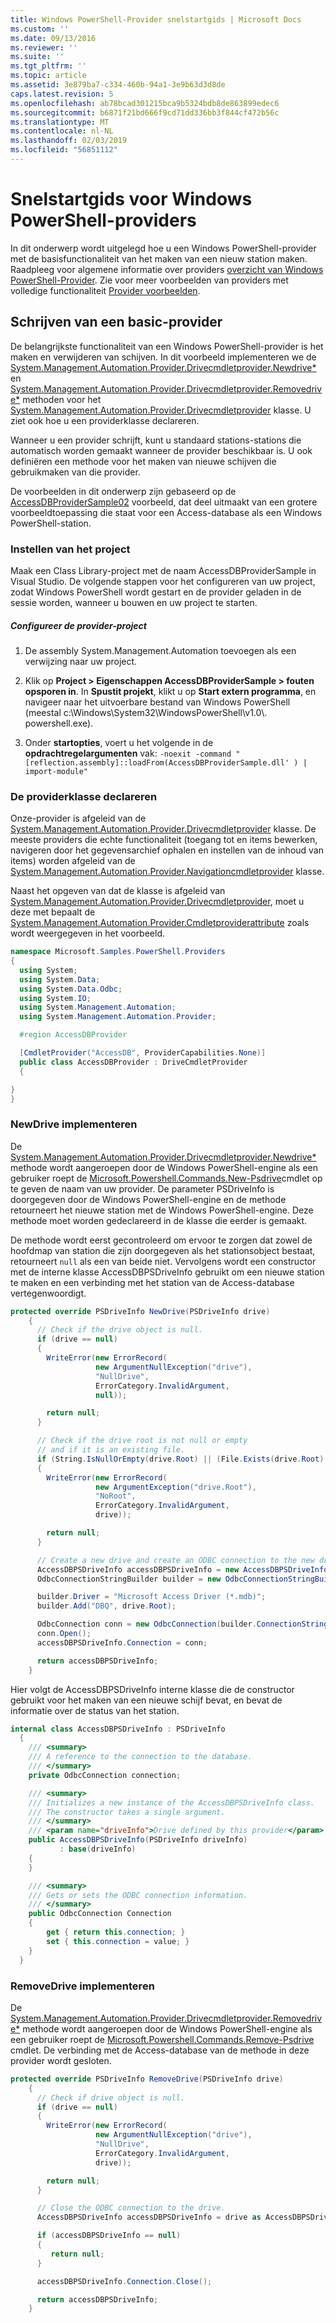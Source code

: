 ```yaml
---
title: Windows PowerShell-Provider snelstartgids | Microsoft Docs
ms.custom: ''
ms.date: 09/13/2016
ms.reviewer: ''
ms.suite: ''
ms.tgt_pltfrm: ''
ms.topic: article
ms.assetid: 3e879ba7-c334-460b-94a1-3e9b63d3d8de
caps.latest.revision: 5
ms.openlocfilehash: ab78bcad301215bca9b5324bdb8de863899edec6
ms.sourcegitcommit: b6871f21bd666f9cd71dd336bb3f844cf472b56c
ms.translationtype: MT
ms.contentlocale: nl-NL
ms.lasthandoff: 02/03/2019
ms.locfileid: "56851112"
---
```

# <a name="windows-powershell-provider-quickstart"></a>Snelstartgids voor Windows PowerShell-providers

In dit onderwerp wordt uitgelegd hoe u een Windows PowerShell-provider met de basisfunctionaliteit van het maken van een nieuw station maken. Raadpleeg voor algemene informatie over providers [overzicht van Windows PowerShell-Provider](./windows-powershell-provider-overview.md). Zie voor meer voorbeelden van providers met volledige functionaliteit [Provider voorbeelden](./provider-samples.md).

## <a name="writing-a-basic-provider"></a>Schrijven van een basic-provider

De belangrijkste functionaliteit van een Windows PowerShell-provider is het maken en verwijderen van schijven. In dit voorbeeld implementeren we de [System.Management.Automation.Provider.Drivecmdletprovider.Newdrive*](/dotnet/api/System.Management.Automation.Provider.DriveCmdletProvider.NewDrive) en [System.Management.Automation.Provider.Drivecmdletprovider.Removedrive*](/dotnet/api/System.Management.Automation.Provider.DriveCmdletProvider.RemoveDrive) methoden voor het [System.Management.Automation.Provider.Drivecmdletprovider](/dotnet/api/System.Management.Automation.Provider.DriveCmdletProvider) klasse. U ziet ook hoe u een providerklasse declareren.

Wanneer u een provider schrijft, kunt u standaard stations-stations die automatisch worden gemaakt wanneer de provider beschikbaar is. U ook definiëren een methode voor het maken van nieuwe schijven die gebruikmaken van die provider.

De voorbeelden in dit onderwerp zijn gebaseerd op de [AccessDBProviderSample02](./accessdbprovidersample02.md) voorbeeld, dat deel uitmaakt van een grotere voorbeeldtoepassing die staat voor een Access-database als een Windows PowerShell-station.

### <a name="setting-up-the-project"></a>Instellen van het project

Maak een Class Library-project met de naam AccessDBProviderSample in Visual Studio. De volgende stappen voor het configureren van uw project, zodat Windows PowerShell wordt gestart en de provider geladen in de sessie worden, wanneer u bouwen en uw project te starten.

##### <a name="configure-the-provider-project"></a>Configureer de provider-project

1. De assembly System.Management.Automation toevoegen als een verwijzing naar uw project.

2. Klik op **Project > Eigenschappen AccessDBProviderSample > fouten opsporen in**. In **Spustit projekt**, klikt u op **Start extern programma**, en navigeer naar het uitvoerbare bestand van Windows PowerShell (meestal c:\Windows\System32\WindowsPowerShell\v1.0\\. powershell.exe).

3. Onder **startopties**, voert u het volgende in de **opdrachtregelargumenten** vak: `-noexit -command "[reflection.assembly]::loadFrom(AccessDBProviderSample.dll' ) | import-module"`

### <a name="declaring-the-provider-class"></a>De providerklasse declareren

Onze-provider is afgeleid van de [System.Management.Automation.Provider.Drivecmdletprovider](/dotnet/api/System.Management.Automation.Provider.DriveCmdletProvider) klasse. De meeste providers die echte functionaliteit (toegang tot en items bewerken, navigeren door het gegevensarchief ophalen en instellen van de inhoud van items) worden afgeleid van de [System.Management.Automation.Provider.Navigationcmdletprovider](/dotnet/api/System.Management.Automation.Provider.NavigationCmdletProvider) klasse.

Naast het opgeven van dat de klasse is afgeleid van [System.Management.Automation.Provider.Drivecmdletprovider](/dotnet/api/System.Management.Automation.Provider.DriveCmdletProvider), moet u deze met bepaalt de [ System.Management.Automation.Provider.Cmdletproviderattribute](/dotnet/api/System.Management.Automation.Provider.CmdletProviderAttribute) zoals wordt weergegeven in het voorbeeld.

```csharp
namespace Microsoft.Samples.PowerShell.Providers
{
  using System;
  using System.Data;
  using System.Data.Odbc;
  using System.IO;
  using System.Management.Automation;
  using System.Management.Automation.Provider;

  #region AccessDBProvider

  [CmdletProvider("AccessDB", ProviderCapabilities.None)]
  public class AccessDBProvider : DriveCmdletProvider
  {

}
}
```

### <a name="implementing-newdrive"></a>NewDrive implementeren

De [System.Management.Automation.Provider.Drivecmdletprovider.Newdrive*](/dotnet/api/System.Management.Automation.Provider.DriveCmdletProvider.NewDrive) methode wordt aangeroepen door de Windows PowerShell-engine als een gebruiker roept de [Microsoft.Powershell.Commands.New-Psdrive](/dotnet/api/Microsoft.PowerShell.Commands.New-PSDrive)cmdlet op te geven de naam van uw provider. De parameter PSDriveInfo is doorgegeven door de Windows PowerShell-engine en de methode retourneert het nieuwe station met de Windows PowerShell-engine. Deze methode moet worden gedeclareerd in de klasse die eerder is gemaakt.

De methode wordt eerst gecontroleerd om ervoor te zorgen dat zowel de hoofdmap van station die zijn doorgegeven als het stationsobject bestaat, retourneert `null` als een van beide niet. Vervolgens wordt een constructor met de interne klasse AccessDBPSDriveInfo gebruikt om een nieuwe station te maken en een verbinding met het station van de Access-database vertegenwoordigt.

```csharp
protected override PSDriveInfo NewDrive(PSDriveInfo drive)
    {
      // Check if the drive object is null.
      if (drive == null)
      {
        WriteError(new ErrorRecord(
                   new ArgumentNullException("drive"),
                   "NullDrive",
                   ErrorCategory.InvalidArgument,
                   null));

        return null;
      }

      // Check if the drive root is not null or empty
      // and if it is an existing file.
      if (String.IsNullOrEmpty(drive.Root) || (File.Exists(drive.Root) == false))
      {
        WriteError(new ErrorRecord(
                   new ArgumentException("drive.Root"),
                   "NoRoot",
                   ErrorCategory.InvalidArgument,
                   drive));

        return null;
      }

      // Create a new drive and create an ODBC connection to the new drive.
      AccessDBPSDriveInfo accessDBPSDriveInfo = new AccessDBPSDriveInfo(drive);
      OdbcConnectionStringBuilder builder = new OdbcConnectionStringBuilder();

      builder.Driver = "Microsoft Access Driver (*.mdb)";
      builder.Add("DBQ", drive.Root);

      OdbcConnection conn = new OdbcConnection(builder.ConnectionString);
      conn.Open();
      accessDBPSDriveInfo.Connection = conn;

      return accessDBPSDriveInfo;
    }
```

Hier volgt de AccessDBPSDriveInfo interne klasse die de constructor gebruikt voor het maken van een nieuwe schijf bevat, en bevat de informatie over de status van het station.

```csharp
internal class AccessDBPSDriveInfo : PSDriveInfo
  {
    /// <summary>
    /// A reference to the connection to the database.
    /// </summary>
    private OdbcConnection connection;

    /// <summary>
    /// Initializes a new instance of the AccessDBPSDriveInfo class.
    /// The constructor takes a single argument.
    /// </summary>
    /// <param name="driveInfo">Drive defined by this provider</param>
    public AccessDBPSDriveInfo(PSDriveInfo driveInfo)
           : base(driveInfo)
    {
    }

    /// <summary>
    /// Gets or sets the ODBC connection information.
    /// </summary>
    public OdbcConnection Connection
    {
        get { return this.connection; }
        set { this.connection = value; }
    }
  }
```

### <a name="implementing-removedrive"></a>RemoveDrive implementeren

De [System.Management.Automation.Provider.Drivecmdletprovider.Removedrive*](/dotnet/api/System.Management.Automation.Provider.DriveCmdletProvider.RemoveDrive) methode wordt aangeroepen door de Windows PowerShell-engine als een gebruiker roept de [Microsoft.Powershell.Commands.Remove-Psdrive](/dotnet/api/Microsoft.PowerShell.Commands.Remove-PSDrive) cmdlet. De verbinding met de Access-database van de methode in deze provider wordt gesloten.

```csharp
protected override PSDriveInfo RemoveDrive(PSDriveInfo drive)
    {
      // Check if drive object is null.
      if (drive == null)
      {
        WriteError(new ErrorRecord(
                   new ArgumentNullException("drive"),
                   "NullDrive",
                   ErrorCategory.InvalidArgument,
                   drive));

        return null;
      }

      // Close the ODBC connection to the drive.
      AccessDBPSDriveInfo accessDBPSDriveInfo = drive as AccessDBPSDriveInfo;

      if (accessDBPSDriveInfo == null)
      {
         return null;
      }

      accessDBPSDriveInfo.Connection.Close();

      return accessDBPSDriveInfo;
    }
```